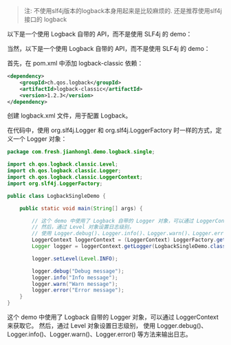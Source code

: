 
> 注: 不使用slf4j版本的logback本身用起来是比较麻烦的. 还是推荐使用slf4j接口的 logback 



以下是一个使用 Logback 自带的 API，而不是使用 SLF4j 的 demo：


当然，以下是一个使用 Logback 自带的 API，而不是使用 SLF4j 的 demo：

首先，在 pom.xml 中添加 logback-classic 依赖：
```xml
<dependency>
    <groupId>ch.qos.logback</groupId>
    <artifactId>logback-classic</artifactId>
    <version>1.2.3</version>
</dependency>
```

创建 logback.xml 文件，用于配置 Logback。

在代码中，使用 org.slf4j.Logger 和 org.slf4j.LoggerFactory 时一样的方式，定义一个 Logger 对象：

```java
package com.fresh.jianhongl.demo.logback.single;

import ch.qos.logback.classic.Level;
import ch.qos.logback.classic.Logger;
import ch.qos.logback.classic.LoggerContext;
import org.slf4j.LoggerFactory;

public class LogbackSingleDemo {

    public static void main(String[] args) {

        // 这个 demo 中使用了 Logback 自带的 Logger 对象，可以通过 LoggerContext 来获取它。
        // 然后，通过 Level 对象设置日志级别，
        // 使用 Logger.debug()、Logger.info()、Logger.warn()、Logger.error() 等方法来输出日志。
        LoggerContext loggerContext = (LoggerContext) LoggerFactory.getILoggerFactory();
        Logger logger = loggerContext.getLogger(LogbackSingleDemo.class);

        logger.setLevel(Level.INFO);

        logger.debug("Debug message");
        logger.info("Info message");
        logger.warn("Warn message");
        logger.error("Error message");
    }
}

```
这个 demo 中使用了 Logback 自带的 Logger 对象，可以通过 LoggerContext 来获取它。
然后，通过 Level 对象设置日志级别，
使用 Logger.debug()、Logger.info()、Logger.warn()、Logger.error() 等方法来输出日志。

